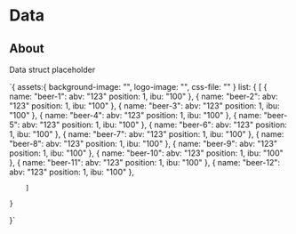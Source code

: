 # Data

## About



Data struct placeholder

`{
    assets:{
        background-image: "",
        logo-image: "",
        css-file: ""
    }
    list: {
        [
            {
                name: "beer-1":
                abv: "123"
                position: 1,
                ibu: "100"
            },
            {
                name: "beer-2":
                abv: "123"
                position: 1,
                ibu: "100"
            },
            {
                name: "beer-3":
                abv: "123"
                position: 1,
                ibu: "100"
            },
            {
                name: "beer-4":
                abv: "123"
                position: 1,
                ibu: "100"
            },
            {
                name: "beer-5":
                abv: "123"
                position: 1,
                ibu: "100"
            },
            {
                name: "beer-6":
                abv: "123"
                position: 1,
                ibu: "100"
            },
            {
                name: "beer-7":
                abv: "123"
                position: 1,
                ibu: "100"
            },
            {
                name: "beer-8":
                abv: "123"
                position: 1,
                ibu: "100"
            },
            {
                name: "beer-9":
                abv: "123"
                position: 1,
                ibu: "100"
            },
            {
                name: "beer-10":
                abv: "123"
                position: 1,
                ibu: "100"
            },
            {
                name: "beer-11":
                abv: "123"
                position: 1,
                ibu: "100"
            },
            {
                name: "beer-12":
                abv: "123"
                position: 1,
                ibu: "100"
            },

        ]

    }

}`
